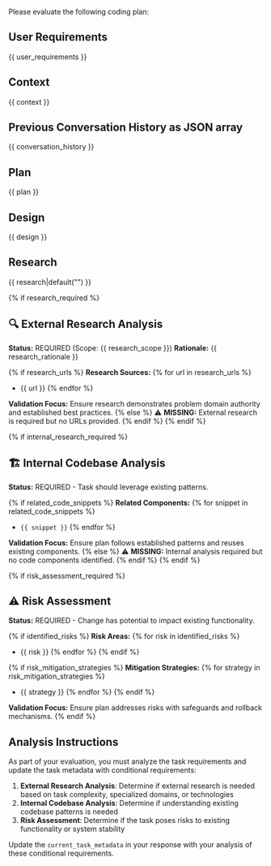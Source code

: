 Please evaluate the following coding plan:

## User Requirements

{{ user_requirements }}

## Context

{{ context }}

## Previous Conversation History as JSON array 
{{ conversation_history }}

## Plan

{{ plan }}

## Design

{{ design }}

## Research

{{ research|default("") }}

{% if research_required %}
## 🔍 External Research Analysis

**Status:** REQUIRED (Scope: {{ research_scope }})
**Rationale:** {{ research_rationale }}

{% if research_urls %}
**Research Sources:**
{% for url in research_urls %}
- {{ url }}
{% endfor %}

**Validation Focus:** Ensure research demonstrates problem domain authority and established best practices.
{% else %}
⚠️ **MISSING:** External research is required but no URLs provided.
{% endif %}
{% endif %}

{% if internal_research_required %}
## 🏗️ Internal Codebase Analysis

**Status:** REQUIRED - Task should leverage existing patterns.

{% if related_code_snippets %}
**Related Components:**
{% for snippet in related_code_snippets %}
- `{{ snippet }}`
{% endfor %}

**Validation Focus:** Ensure plan follows established patterns and reuses existing components.
{% else %}
⚠️ **MISSING:** Internal analysis required but no code components identified.
{% endif %}
{% endif %}

{% if risk_assessment_required %}
## ⚠️ Risk Assessment

**Status:** REQUIRED - Change has potential to impact existing functionality.

{% if identified_risks %}
**Risk Areas:**
{% for risk in identified_risks %}
- {{ risk }}
{% endfor %}
{% endif %}

{% if risk_mitigation_strategies %}
**Mitigation Strategies:**
{% for strategy in risk_mitigation_strategies %}
- {{ strategy }}
{% endfor %}
{% endif %}

**Validation Focus:** Ensure plan addresses risks with safeguards and rollback mechanisms.
{% endif %}

## Analysis Instructions

As part of your evaluation, you must analyze the task requirements and update the task metadata with conditional requirements:

1. **External Research Analysis**: Determine if external research is needed based on task complexity, specialized domains, or technologies
2. **Internal Codebase Analysis**: Determine if understanding existing codebase patterns is needed
3. **Risk Assessment**: Determine if the task poses risks to existing functionality or system stability

Update the `current_task_metadata` in your response with your analysis of these conditional requirements.
